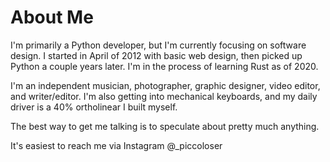 # About Me
I'm primarily a Python developer, but I'm currently focusing on software design. I started in April of 2012 with basic web design, then picked up Python a couple years later. I'm in the process of learning Rust as of 2020.

I'm an independent musician, photographer, graphic designer, video editor, and writer/editor. I'm also getting into mechanical keyboards, and my daily driver is a 40% ortholinear I built myself.

The best way to get me talking is to speculate about pretty much anything.

It's easiest to reach me via Instagram @_piccoloser

<!--
**piccoloser/piccoloser** is a ✨ _special_ ✨ repository because its `README.md` (this file) appears on your GitHub profile.

Here are some ideas to get you started:

- 🔭 I’m currently working on ...
- 🌱 I’m currently learning ...
- 👯 I’m looking to collaborate on ...
- 🤔 I’m looking for help with ...
- 💬 Ask me about ...
- 📫 How to reach me: ...
- 😄 Pronouns: ...
- ⚡ Fun fact: ...
-->
